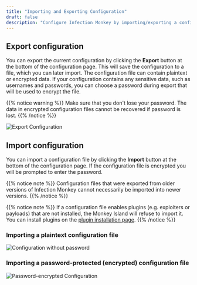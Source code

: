 ```yaml
---
title: "Importing and Exporting Configuration"
draft: false
description: "Configure Infection Monkey by importing/exporting a configuration file."
---
```


## Export configuration

You can export the current configuration by clicking the **Export** button at
the bottom of the configuration page. This will save the configuration to a
file, which you can later import. The configuration file can contain plaintext
or encrypted data. If your configuration contains any sensitive data, such as
usernames and passwords, you can choose a password during export that will be
used to encrypt the file.

{{% notice warning %}}
Make sure that you don't lose your password. The data in encrypted
configuration files cannot be recovered if password is lost.
{{% /notice %}}

![Export
Configuration](/images/island/configuration_page/export_configuration.png
"Export Configuration")


## Import configuration

You can import a configuration file by clicking the **Import** button at the
bottom of the configuration page. If the configuration file is encrypted you
will be prompted to enter the password.

{{% notice note %}}
Configuration files that were exported from older versions of Infection Monkey
cannot necessarily be imported into newer versions.
{{% /notice %}}


{{% notice note %}}
If a configuration file enables plugins (e.g. exploiters or payloads) that are
not installed, the Monkey Island will refuse to import it. You can install
plugins on the [plugin installation page](/usage/plugins/).
{{% /notice %}}

### Importing a plaintext configuration file
![Configuration without
password](/images/island/configuration_page/import_configuration.png
"Configuration without password")

### Importing a password-protected (encrypted) configuration file
![Password-encrypted
Configuration](/images/island/configuration_page/import_configuration_password.png
"Password-encrypted Configuration")
